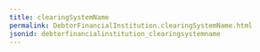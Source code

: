 ```yaml
---
title: clearingSystemName
permalink: DebtorFinancialInstitution.clearingSystemName.html
jsonid: debtorfinancialinstitution_clearingsystemname
---
```

